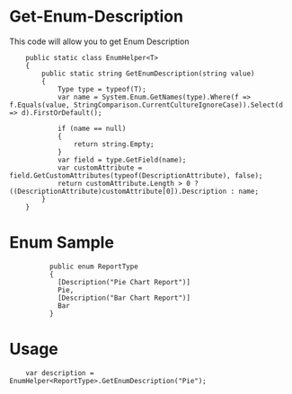 # Get-Enum-Description
This code will allow you to get Enum Description 

        public static class EnumHelper<T>
        {
            public static string GetEnumDescription(string value)
            {
                Type type = typeof(T);
                var name = System.Enum.GetNames(type).Where(f => f.Equals(value, StringComparison.CurrentCultureIgnoreCase)).Select(d => d).FirstOrDefault();

                if (name == null)
                {
                    return string.Empty;
                }
                var field = type.GetField(name);
                var customAttribute = field.GetCustomAttributes(typeof(DescriptionAttribute), false);
                return customAttribute.Length > 0 ? ((DescriptionAttribute)customAttribute[0]).Description : name;
            }
        }
        
# Enum Sample
              
              public enum ReportType
              {
                [Description("Pie Chart Report")]
                Pie,
                [Description("Bar Chart Report")]
                Bar
              }

        
# Usage

        var description = EnumHelper<ReportType>.GetEnumDescription("Pie");
        
